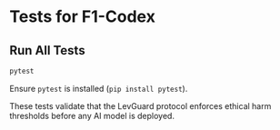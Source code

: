 # Tests for F1-Codex

## Run All Tests

```bash
pytest
```

Ensure `pytest` is installed (`pip install pytest`).

These tests validate that the LevGuard protocol enforces ethical harm thresholds before any AI model is deployed.
